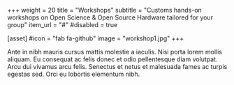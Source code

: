 +++
weight = 20
title = "Workshops"
subtitle = "Customs hands-on workshops on Open Science & Open Source Hardware tailored for your group"
item_url = "#"
#disabled = true

[asset]
  #icon = "fab fa-github"
  image = "workshop1.jpg"
+++

Ante in nibh mauris cursus mattis molestie a iaculis. Nisi porta lorem mollis aliquam. Eu consequat ac felis donec et odio pellentesque diam volutpat. Arcu dui vivamus arcu felis. Senectus et netus et malesuada fames ac turpis egestas sed. Orci eu lobortis elementum nibh.
